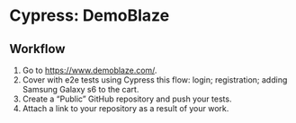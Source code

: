 # Cypress: DemoBlaze

## Workflow

1. Go to https://www.demoblaze.com/.
1. Cover with e2e tests using Cypress this flow:
  login;
  registration;
  adding Samsung Galaxy s6 to the cart.
1. Create a “Public” GitHub repository and push your tests.
1. Attach a link to your repository as a result of your work.

